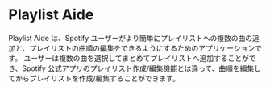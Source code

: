 # Playlist Aide

Playlist Aide は、Spotify ユーザーがより簡単にプレイリストへの複数の曲の追加と、プレイリストの曲順の編集をできるようにするためのアプリケーションです。
ユーザーは複数の曲を選択してまとめてプレイリストへ追加することができ、Spotify 公式アプリのプレイリスト作成/編集機能とは違って、曲順を編集してからプレイリストを作成/編集することができます。
